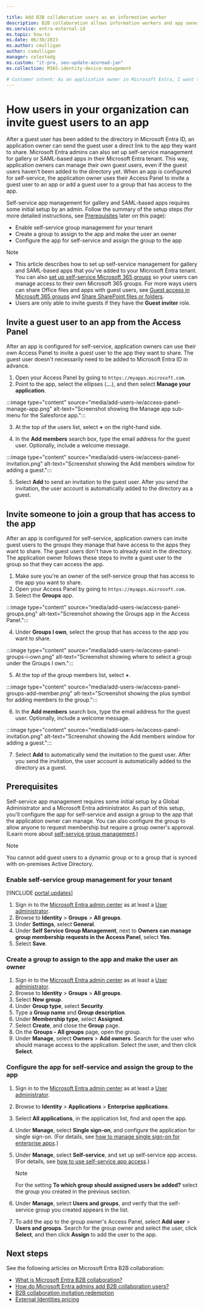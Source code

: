```yaml
---

title: Add B2B collaboration users as an information worker
description: B2B collaboration allows information workers and app owners to add guest users to Microsoft Entra ID for access
ms.service: entra-external-id
ms.topic: how-to
ms.date: 06/30/2023
ms.author: cmulligan
author: csmulligan
manager: celestedg
ms.custom: "it-pro, seo-update-azuread-jan"
ms.collection: M365-identity-device-management

# Customer intent: As an application owner in Microsoft Entra, I want to be able to invite guest users to an app and manage their access, so that I can easily share the app with external users and control their permissions.
---
```


# How users in your organization can invite guest users to an app

After a guest user has been added to the directory in Microsoft Entra ID, an application owner can send the guest user a direct link to the app they want to share. Microsoft Entra admins can also set up self-service management for gallery or SAML-based apps in their Microsoft Entra tenant. This way, application owners can manage their own guest users, even if the guest users haven’t been added to the directory yet. When an app is configured for self-service, the application owner uses their Access Panel to invite a guest user to an app or add a guest user to a group that has access to the app. 

Self-service app management for gallery and SAML-based apps requires some initial setup by an admin. Follow the summary of the setup steps (for more detailed instructions, see [Prerequisites](#prerequisites) later on this page):

 - Enable self-service group management for your tenant
 - Create a group to assign to the app and make the user an owner
 - Configure the app for self-service and assign the group to the app

> [!NOTE]
> * This article describes how to set up self-service management for gallery and SAML-based apps that you’ve added to your Microsoft Entra tenant. You can also [set up self-service Microsoft 365 groups](~/identity/users/groups-self-service-management.md) so your users can manage access to their own Microsoft 365 groups. For more ways users can share Office files and apps with guest users, see [Guest access in Microsoft 365 groups](https://support.office.com/article/guest-access-in-office-365-groups-bfc7a840-868f-4fd6-a390-f347bf51aff6) and [Share SharePoint files or folders](https://support.office.com/article/share-sharepoint-files-or-folders-1fe37332-0f9a-4719-970e-d2578da4941c).
> * Users are only able to invite guests if they have the **Guest inviter** role.

## Invite a guest user to an app from the Access Panel

After an app is configured for self-service, application owners can use their own Access Panel to invite a guest user to the app they want to share. The guest user doesn't necessarily need to be added to Microsoft Entra ID in advance. 

1. Open your Access Panel by going to `https://myapps.microsoft.com`.
2. Point to the app, select the ellipses (**...**), and then select **Manage your application**.

:::image type="content" source="media/add-users-iw/access-panel-manage-app.png" alt-text="Screenshot showing the Manage app sub-menu for the Salesforce app.":::

3. At the top of the users list, select **+** on the right-hand side.
   
4. In the **Add members** search box, type the email address for the guest user. Optionally, include a welcome message.
   
:::image type="content" source="media/add-users-iw/access-panel-invitation.png" alt-text="Screenshot showing the Add members window for adding a guest.":::

   
5. Select **Add** to send an invitation to the guest user. After you send the invitation, the user account is automatically added to the directory as a guest.

## Invite someone to join a group that has access to the app
After an app is configured for self-service, application owners can invite guest users to the groups they manage that have access to the apps they want to share. The guest users don't have to already exist in the directory. The application owner follows these steps to invite a guest user to the group so that they can access the app.

1. Make sure you're an owner of the self-service group that has access to the app you want to share.
2. Open your Access Panel by going to `https://myapps.microsoft.com`.
3. Select the **Groups** app.
   
:::image type="content" source="media/add-users-iw/access-panel-groups.png" alt-text="Screenshot showing the Groups app in the Access Panel.":::
   
4. Under **Groups I own**, select the group that has access to the app you want to share.
   
:::image type="content" source="media/add-users-iw/access-panel-groups-i-own.png" alt-text="Screenshot showing where to select a group under the Groups I own.":::
   
5. At the top of the group members list, select **+**.
   
:::image type="content" source="media/add-users-iw/access-panel-groups-add-member.png" alt-text="Screenshot showing the plus symbol for adding members to the group.":::
   
6. In the **Add members** search box, type the email address for the guest user. Optionally, include a welcome message.
   
:::image type="content" source="media/add-users-iw/access-panel-invitation.png" alt-text="Screenshot showing the Add members window for adding a guest.":::
   
7. Select **Add** to automatically send the invitation to the guest user. After you send the invitation, the user account is automatically added to the directory as a guest.


## Prerequisites

Self-service app management requires some initial setup by a Global Administrator and a Microsoft Entra administrator. As part of this setup, you'll configure the app for self-service and assign a group to the app that the application owner can manage. You can also configure the group to allow anyone to request membership but require a group owner's approval. (Learn more about [self-service group management](~/identity/users/groups-self-service-management.md).) 

> [!NOTE]
> You cannot add guest users to a dynamic group or to a group that is synced with on-premises Active Directory.

### Enable self-service group management for your tenant

[!INCLUDE [portal updates](~/includes/portal-update.md)]

1. Sign in to the [Microsoft Entra admin center](https://entra.microsoft.com) as at least a [User administrator](~/identity/role-based-access-control/permissions-reference.md#user-administrator).
1. Browse to **Identity** > **Groups** > **All groups**.
4. Under **Settings**, select **General**.
5. Under **Self Service Group Management**, next to **Owners can manage group membership requests in the Access Panel**, select **Yes**.
6. Select **Save**.

### Create a group to assign to the app and make the user an owner

1. Sign in to the [Microsoft Entra admin center](https://entra.microsoft.com) as at least a [User administrator](~/identity/role-based-access-control/permissions-reference.md#user-administrator).
1. Browse to **Identity** > **Groups** > **All groups**.
4. Select **New group**.
5. Under **Group type**, select **Security**.
6. Type a **Group name** and **Group description**.
7. Under **Membership type**, select **Assigned**.
8. Select **Create**, and close the **Group** page.
9. On the **Groups - All groups** page, open the group. 
10. Under **Manage**, select **Owners** > **Add owners**. Search for the user who should manage access to the application. Select the user, and then click **Select**.

### Configure the app for self-service and assign the group to the app

1. Sign in to the [Microsoft Entra admin center](https://entra.microsoft.com) as at least a [User administrator](~/identity/role-based-access-control/permissions-reference.md#user-administrator).
1. Browse to **Identity** > **Applications** > **Enterprise applications**.
4. Select **All applications**, in the application list, find and open the app.
5. Under **Manage**, select **Single sign-on**, and configure the application for single sign-on. (For details, see [how to manage single sign-on for enterprise apps](~/identity/enterprise-apps/add-application-portal-setup-sso.md).)
6. Under **Manage**, select **Self-service**, and set up self-service app access. (For details, see [how to use self-service app access](~/identity/enterprise-apps/manage-self-service-access.md).) 

    > [!NOTE]
    > For the setting **To which group should assigned users be added?** select the group you created in the previous section.
7. Under **Manage**, select **Users and groups**, and verify that the self-service group you created appears in the list.
8. To add the app to the group owner's Access Panel, select **Add user** > **Users and groups**. Search for the group owner and select the user, click **Select**, and then click **Assign** to add the user to the app.

## Next steps

See the following articles on Microsoft Entra B2B collaboration:

- [What is Microsoft Entra B2B collaboration?](what-is-b2b.md)
- [How do Microsoft Entra admins add B2B collaboration users?](add-users-administrator.md)
- [B2B collaboration invitation redemption](redemption-experience.md)
- [External Identities pricing](external-identities-pricing.md)

